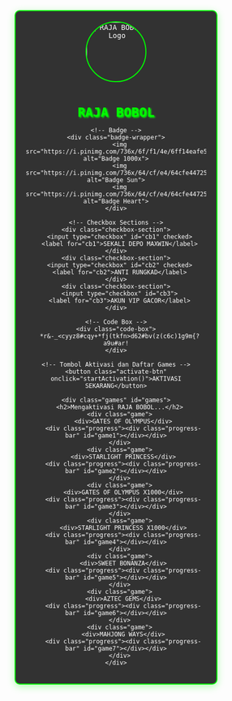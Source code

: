 <!DOCTYPE html>
<html lang="id">
<head>
  <meta charset="UTF-8">
  <title>RAJA BOBOL</title>
  <meta name="viewport" content="width=device-width, initial-scale=1.0">
  <!-- Google Fonts: Menggunakan Roboto Mono sebagai alternatif Courier New -->
  <link href="https://fonts.googleapis.com/css2?family=Roboto+Mono:wght@400;700&display=swap" rel="stylesheet">
  <style>
    /* RESET STYLES */
    * {
      margin: 0;
      padding: 0;
      box-sizing: border-box;
    }
    /* BODY STYLES */
    body {
      font-family: 'Roboto Mono', monospace;
      background: #000;
      color: #fff;
      text-align: center;
      padding: 20px;
      background: url('https://media0.giphy.com/media/v1.Y2lkPTc5MGI3NjExcXZ5emd6YXV3bWxlMWJ2NTIzd29obnd0cm1mOHBwYm4zeGdqcHo5dCZlcD12MV9pbnRlcm5hbF9naWZfYnlfaWQmY3Q9Zw/9WC8WTZsFxkRi/giphy.gif') no-repeat center center fixed;
      background-size: cover;
    }
    /* CONTAINER */
    .container {
      max-width: 400px;
      width: 90%;
      margin: auto;
      border: 2px solid #00ff00;
      border-radius: 10px;
      padding: 20px;
      background-color: rgba(0, 0, 0, 0.8);
      box-shadow: 0 4px 15px rgba(0, 255, 0, 0.3);
    }
    /* LOGO */
    .logo {
      width: 120px;
      margin-bottom: 10px;
      border-radius: 50%;
      border: 2px solid #00ff00;
    }
    h1 {
      font-size: 1.8em;
      color: #0f0;
      text-shadow: 2px 2px 3px #00ff00;
      margin-bottom: 10px;
    }
    /* BADGE WRAPPER */
    .badge-wrapper {
      display: flex;
      justify-content: center;
      gap: 10px;
      margin-bottom: 15px;
      flex-wrap: wrap;
    }
    .badge-wrapper img {
      width: 50px;
      border-radius: 5px;
      border: 1px solid #00ff00;
    }
    /* CHECKBOX SECTION */
    .checkbox-section {
      background-color: #222;
      border: 1px solid #0f0;
      border-radius: 5px;
      padding: 10px;
      margin-bottom: 10px;
      display: flex;
      align-items: center;
      transition: background-color 0.3s ease;
    }
    .checkbox-section:hover {
      background-color: #333;
    }
    .checkbox-section input[type='checkbox'] {
      transform: scale(1.5);
      margin-right: 10px;
      cursor: pointer;
    }
    .checkbox-section label {
      cursor: pointer;
    }
    /* CODE BOX */
    .code-box {
      background: linear-gradient(135deg, #222, #111);
      color: #0f0;
      font-size: 0.9em;
      font-weight: bold;
      padding: 10px;
      margin-top: 10px;
      border-radius: 5px;
      overflow-x: auto;
      border: 1px solid #00ff00;
    }
    /* BUTTON */
    .activate-btn {
      background: linear-gradient(45deg, #333, #555);
      color: #0f0;
      border: 2px solid #0f0;
      border-radius: 5px;
      padding: 15px 20px;
      font-size: 1.1em;
      font-weight: bold;
      cursor: pointer;
      text-transform: uppercase;
      margin-top: 20px;
      transition: background-color 0.3s ease, transform 0.2s;
    }
    .activate-btn:hover {
      background: linear-gradient(45deg, #444, #666);
      transform: scale(1.03);
    }
    /* GAMES SECTION */
    .games {
      margin-top: 30px;
    }
    .games h2 {
      margin-bottom: 15px;
      color: #00ff00;
    }
    .game {
      margin: 10px 0;
    }
    .game > div:first-child {
      font-weight: bold;
      margin-bottom: 5px;
    }
    .progress {
      background-color: #444;
      border-radius: 5px;
      overflow: hidden;
      height: 20px;
      width: 80%;
      margin: 0 auto;
    }
    .progress-bar {
      background-color: #0f0;
      height: 100%;
      width: 0%;
      transition: width 1s ease-in-out;
    }
    /* RESPONSIVE ADJUSTMENT */
    @media (max-width: 480px) {
      .logo {
        width: 100px;
      }
      h1 {
        font-size: 1.5em;
      }
      .badge-wrapper img {
        width: 40px;
      }
      .checkbox-section input[type='checkbox'] {
        transform: scale(1.2);
      }
      .activate-btn {
        font-size: 1em;
        padding: 12px 18px;
      }
      .progress {
        width: 90%;
      }
    }
  </style>

  <!-- Mulai Konten Website -->
</head>
<body>
  <div class="container">
    <!-- Logo dan Judul -->
    <img src="https://i.pinimg.com/736x/64/cf/e4/64cfe4472501c41c6cdc22520f7acd60.jpg" alt="RAJA BOBOL Logo" class="logo">
    <h1>RAJA BOBOL</h1>

    <!-- Badge -->
    <div class="badge-wrapper">
      <img src="https://i.pinimg.com/736x/6f/f1/4e/6ff14eafe5144f02a9b19c2c4ca096ed.jpg" alt="Badge 1000x">
      <img src="https://i.pinimg.com/736x/64/cf/e4/64cfe4472501c41c6cdc22520f7acd60.jpg" alt="Badge Sun">
      <img src="https://i.pinimg.com/736x/64/cf/e4/64cfe4472501c41c6cdc22520f7acd60.jpg" alt="Badge Heart">
    </div>

    <!-- Checkbox Sections -->
    <div class="checkbox-section">
      <input type="checkbox" id="cb1" checked>
      <label for="cb1">SEKALI DEPO MAXWIN</label>
    </div>
    <div class="checkbox-section">
      <input type="checkbox" id="cb2" checked>
      <label for="cb2">ANTI RUNGKAD</label>
    </div>
    <div class="checkbox-section">
      <input type="checkbox" id="cb3">
      <label for="cb3">AKUN VIP GACOR</label>
    </div>

    <!-- Code Box -->
    <div class="code-box">
      *r&-_<cyyz8#cqy+*fj(tkfn>d62#bv(z(c6c)1g9m{?a9u#ar!
    </div>

    <!-- Tombol Aktivasi dan Daftar Games -->
    <button class="activate-btn" onclick="startActivation()">AKTIVASI SEKARANG</button>

    <div class="games" id="games">
      <h2>Mengaktivasi RAJA BOBOL...</h2>
      <div class="game">
        <div>GATES OF OLYMPUS</div>
        <div class="progress"><div class="progress-bar" id="game1"></div></div>
      </div>
      <div class="game">
        <div>STARLIGHT PRINCESS</div>
        <div class="progress"><div class="progress-bar" id="game2"></div></div>
      </div>
      <div class="game">
        <div>GATES OF OLYMPUS X1000</div>
        <div class="progress"><div class="progress-bar" id="game3"></div></div>
      </div>
      <div class="game">
        <div>STARLIGHT PRINCESS X1000</div>
        <div class="progress"><div class="progress-bar" id="game4"></div></div>
      </div>
      <div class="game">
        <div>SWEET BONANZA</div>
        <div class="progress"><div class="progress-bar" id="game5"></div></div>
      </div>
      <div class="game">
        <div>AZTEC GEMS</div>
        <div class="progress"><div class="progress-bar" id="game6"></div></div>
      </div>
      <div class="game">
        <div>MAHJONG WAYS</div>
        <div class="progress"><div class="progress-bar" id="game7"></div></div>
      </div>
    </div>
  </div>

  <script>
    function startActivation() {
      const bars = document.querySelectorAll('.progress-bar');
      let totalDelay = 0;
      
      bars.forEach((bar, index) => {
        // Setiap progress bar mengisi 100% dengan delay bertahap
        const delay = index * 500;
        totalDelay = delay;
        setTimeout(() => {
          bar.style.width = '100%';
        }, delay);
      });
      
      // Setelah seluruh progress selesai (ditambah 500ms jeda), tampilkan alert dan redirect
      setTimeout(() => {
        alert('RAJA BOBOL berhasil diaktifkan!');
        window.location.href = 'https://js006.jvs88c.live/register';
      }, totalDelay + 500);
    }
  </script>
  <!-- Akhir Konten -->
</body>
</html>
